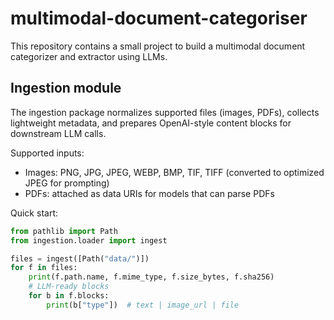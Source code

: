 # multimodal-document-categoriser

This repository contains a small project to build a multimodal document categorizer and extractor using LLMs.

## Ingestion module

The ingestion package normalizes supported files (images, PDFs), collects lightweight metadata, and prepares OpenAI-style content blocks for downstream LLM calls.

Supported inputs:
- Images: PNG, JPG, JPEG, WEBP, BMP, TIF, TIFF (converted to optimized JPEG for prompting)
- PDFs: attached as data URIs for models that can parse PDFs

Quick start:

```python
from pathlib import Path
from ingestion.loader import ingest

files = ingest([Path("data/")])
for f in files:
	print(f.path.name, f.mime_type, f.size_bytes, f.sha256)
	# LLM-ready blocks
	for b in f.blocks:
		print(b["type"])  # text | image_url | file
```